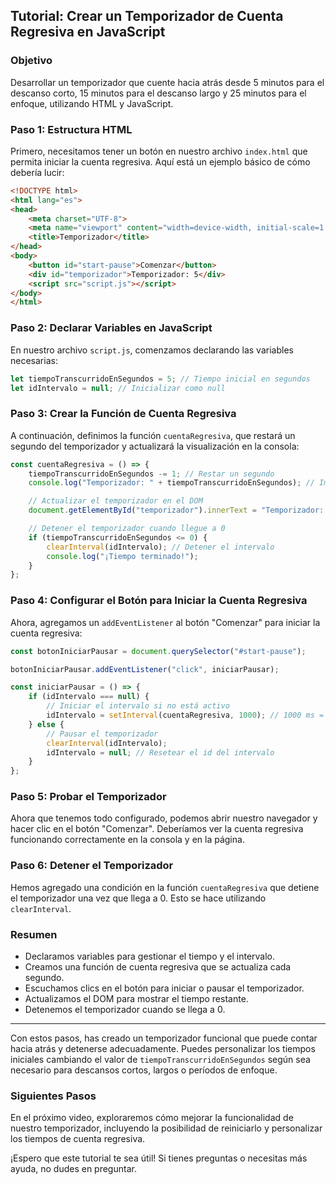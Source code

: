 

## **Tutorial: Crear un Temporizador de Cuenta Regresiva en JavaScript**

### **Objetivo**
Desarrollar un temporizador que cuente hacia atrás desde 5 minutos para el descanso corto, 15 minutos para el descanso largo y 25 minutos para el enfoque, utilizando HTML y JavaScript.

### **Paso 1: Estructura HTML**
Primero, necesitamos tener un botón en nuestro archivo `index.html` que permita iniciar la cuenta regresiva. Aquí está un ejemplo básico de cómo debería lucir:

```html
<!DOCTYPE html>
<html lang="es">
<head>
    <meta charset="UTF-8">
    <meta name="viewport" content="width=device-width, initial-scale=1.0">
    <title>Temporizador</title>
</head>
<body>
    <button id="start-pause">Comenzar</button>
    <div id="temporizador">Temporizador: 5</div>
    <script src="script.js"></script>
</body>
</html>
```

### **Paso 2: Declarar Variables en JavaScript**
En nuestro archivo `script.js`, comenzamos declarando las variables necesarias:

```javascript
let tiempoTranscurridoEnSegundos = 5; // Tiempo inicial en segundos
let idIntervalo = null; // Inicializar como null
```

### **Paso 3: Crear la Función de Cuenta Regresiva**
A continuación, definimos la función `cuentaRegresiva`, que restará un segundo del temporizador y actualizará la visualización en la consola:

```javascript
const cuentaRegresiva = () => {
    tiempoTranscurridoEnSegundos -= 1; // Restar un segundo
    console.log("Temporizador: " + tiempoTranscurridoEnSegundos); // Imprimir el tiempo restante

    // Actualizar el temporizador en el DOM
    document.getElementById("temporizador").innerText = "Temporizador: " + tiempoTranscurridoEnSegundos;

    // Detener el temporizador cuando llegue a 0
    if (tiempoTranscurridoEnSegundos <= 0) {
        clearInterval(idIntervalo); // Detener el intervalo
        console.log("¡Tiempo terminado!");
    }
};
```

### **Paso 4: Configurar el Botón para Iniciar la Cuenta Regresiva**
Ahora, agregamos un `addEventListener` al botón "Comenzar" para iniciar la cuenta regresiva:

```javascript
const botonIniciarPausar = document.querySelector("#start-pause");

botonIniciarPausar.addEventListener("click", iniciarPausar);

const iniciarPausar = () => {
    if (idIntervalo === null) {
        // Iniciar el intervalo si no está activo
        idIntervalo = setInterval(cuentaRegresiva, 1000); // 1000 ms = 1 segundo
    } else {
        // Pausar el temporizador
        clearInterval(idIntervalo);
        idIntervalo = null; // Resetear el id del intervalo
    }
};
```

### **Paso 5: Probar el Temporizador**
Ahora que tenemos todo configurado, podemos abrir nuestro navegador y hacer clic en el botón "Comenzar". Deberíamos ver la cuenta regresiva funcionando correctamente en la consola y en la página.

### **Paso 6: Detener el Temporizador**
Hemos agregado una condición en la función `cuentaRegresiva` que detiene el temporizador una vez que llega a 0. Esto se hace utilizando `clearInterval`.

### **Resumen**
- Declaramos variables para gestionar el tiempo y el intervalo.
- Creamos una función de cuenta regresiva que se actualiza cada segundo.
- Escuchamos clics en el botón para iniciar o pausar el temporizador.
- Actualizamos el DOM para mostrar el tiempo restante.
- Detenemos el temporizador cuando se llega a 0.

---

Con estos pasos, has creado un temporizador funcional que puede contar hacia atrás y detenerse adecuadamente. Puedes personalizar los tiempos iniciales cambiando el valor de `tiempoTranscurridoEnSegundos` según sea necesario para descansos cortos, largos o períodos de enfoque.

### **Siguientes Pasos**
En el próximo video, exploraremos cómo mejorar la funcionalidad de nuestro temporizador, incluyendo la posibilidad de reiniciarlo y personalizar los tiempos de cuenta regresiva.

¡Espero que este tutorial te sea útil! Si tienes preguntas o necesitas más ayuda, no dudes en preguntar.